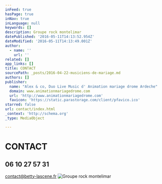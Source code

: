 ```yaml
---
inFeed: true
hasPage: true
inNav: true
inLanguage: null
keywords: []
description: Groupe rock montelimar
datePublished: '2016-05-11T14:13:52.954Z'
dateModified: '2016-05-11T14:13:49.001Z'
author:
  - name: ''
    url: ''
related: []
app_links: []
title: CONTACT
sourcePath: _posts/2016-04-22-musiciens-de-mariage.md
authors: []
publisher:
  name: "Alex & co, Duo Live Music d' Animation mariage drome Ardeche"
  domain: www.animationmariagedrome.com
  url: 'http://www.animationmariagedrome.com'
  favicon: 'https://static.parastorage.com/client/pfavico.ico'
starred: false
url: contact/index.html
_context: 'http://schema.org'
_type: MediaObject

---
```

# CONTACT

## 06 10 27 57 31

contact@betty-lascene.fr ![Groupe rock montelimar](https://the-grid-user-content.s3-us-west-2.amazonaws.com/86a19114-0723-45a0-a59f-3f9d97cd670f.jpg)